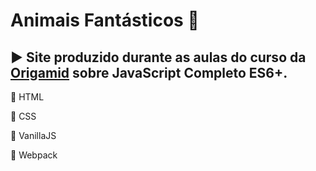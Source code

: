 # Animais Fantásticos :wolf:

## :arrow_forward: Site produzido durante as aulas do curso da [Origamid](https://www.origamid.com/) sobre JavaScript Completo ES6+. 


:small_red_triangle: HTML

:small_red_triangle: CSS

:small_red_triangle: VanillaJS

:small_red_triangle: Webpack


